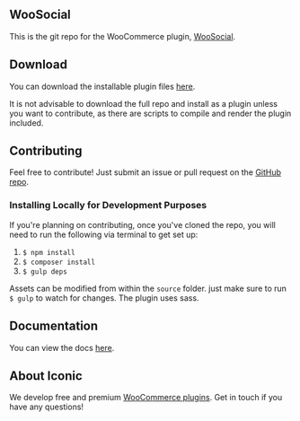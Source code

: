 ## WooSocial

This is the git repo for the WooCommerce plugin, [WooSocial](https://iconicwp.com/products/woosocial/).

## Download

You can download the installable plugin files [here](https://github.com/iconicwp/woosocial/raw/master/dist/iconic-woosocial.zip).

It is not advisable to download the full repo and install as a plugin unless you want to contribute, as there are scripts to compile and render the plugin included.

## Contributing

Feel free to contribute! Just submit an issue or pull request on the [GitHub repo](https://github.com/iconicwp/woosocial).

### Installing Locally for Development Purposes

If you're planning on contributing, once you've cloned the repo, you will need to run the following via terminal to get set up:

1. `$ npm install`
3. `$ composer install`
4. `$ gulp deps`

Assets can be modified from within the `source` folder. just make sure to run `$ gulp` to watch for changes. The plugin uses sass.

## Documentation

You can view the docs [here](https://github.com/iconicwp/woosocial/blob/master/dist/readme.md).

## About Iconic

We develop free and premium [WooCommerce plugins](https://iconicwp.com/products/). Get in touch if you have any questions!